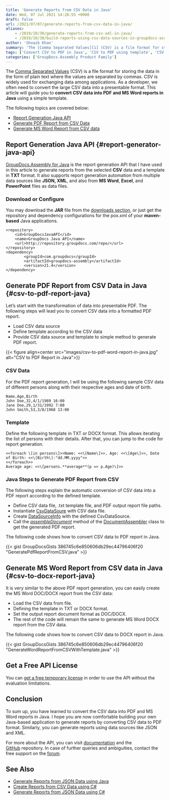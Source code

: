```yaml
---
title: 'Generate Reports from CSV Data in Java'
date: Wed, 07 Jul 2021 14:26:55 +0000
draft: false
url: /2021/07/07/generate-reports-from-csv-data-in-java/
aliases:
    - /2019/10/30/generate-reports-from-csv-xml-in-java/
    - /2019/10/30/build-reports-using-csv-data-sources-in-groupdocs-assembly-for-java/
author: 'Shoaib Khan'
summary: 'The [Comma Separated Values][1] (CSV) is a file format for storing the data in the form of plain text where the values are separated by commas. CSV is widely used for exchanging data among applications. As a developer, we often need to convert the large CSV data into a presentable format. This article will guide you to **convert CSV data into PDF and MS Word reports in Java** using a simple template.'
tags: ['Convert CSV to PDF in Java', 'CSV to PDF using template', 'CSV to Word Report in Java', 'Generate PDF report from CSV', 'Generate PDF Report in Java', 'Generate Reports']
categories: ['GroupDocs.Assembly Product Family']
---
```


The [Comma Separated Values][2] (CSV) is a file format for storing the data in the form of plain text where the values are separated by commas. CSV is widely used for exchanging data among applications. As a developer, we often need to convert the large CSV data into a presentable format. This article will guide you to **convert CSV data into PDF and MS Word reports in Java** using a simple template.

The following topics are covered below:

*   [Report Generation Java API][3]
*   [Generate PDF Report from CSV Data][4]
*   [Generate MS Word Report from CSV data][5]

## Report Generation Java API {#report-generator-java-api}

[GroupDocs.Assembly for Java][6] is the report generation API that I have used in this article to generate reports from the selected **CSV** data and a template in **TXT** format. It also supports report generation automation from multiple data sources like **JSON, XML**, and also from **MS Word**, **Excel**, and **PowerPoint** files as data files.

### Download or Configure

You may download the **JAR** file from the [downloads section][7], or just get the repository and dependency configurations for the pox.xml of your **maven-based** Java applications.

```
<repository>
	<id>GroupDocsJavaAPI</id>
	<name>GroupDocs Java API</name>
	<url>http://repository.groupdocs.com/repo/</url>
</repository>
<dependency>
        <groupId>com.groupdocs</groupId>
        <artifactId>groupdocs-assembly</artifactId>
        <version>21.4</version> 
</dependency>
```

## Generate PDF Report from CSV Data in Java {#csv-to-pdf-report-java}

Let’s start with the transformation of data into presentable PDF. The following steps will lead you to convert CSV data into a formatted PDF report.

*   Load CSV data source
*   Define template according to the CSV data
*   Provide CSV data source and template to simple method to generate PDF report.



{{< figure align=center src="images/csv-to-pdf-word-report-in-java.jpg" alt="CSV to PDF Report in Java">}}


### CSV Data

For the PDF report generation, I will be using the following sample CSV data of different persons along with their respective ages and date of birth.

```
Name,Age,Birth  
John Doe,32,4/1/1989 16:00  
Jane Doe,29,1/31/1992 7:00  
John Smith,53,3/8/1968 13:00
```

### Template

Define the following template in TXT or DOCX format. This allows iterating the list of persons with their details. After that, you can jump to the code for report generation.

```
<<foreach \[in persons\]>>Name: <<\[Name\]>>, Age: <<\[Age\]>>, Date of Birth: <<\[Birth\]:"dd.MM.yyyy">>
<</foreach>>
Average age: <<\[persons.**average**(p => p.Age)\]>>
```

### Java Steps to Generate PDF Report from CSV

The following steps explain the automatic conversion of CSV data into a PDF report according to the defined template.

*   Define CSV data file, .txt template file, and PDF output report file paths.
*   Instantiate [CsvDataSoure][8] with CSV data file.
*   Create [DataSourceInfo][9] with the defined CsvDataSource.
*   Call the _[assembleDocument][10]_ method of the [DocumentAssembler][11] class to get the generated PDF report.

The following code shows how to convert CSV data to PDF report in Java.

{{< gist GroupDocsGists 386745c6e850606db29ec44796406f20 "GeneratePdfReportFromCSV.java" >}}

## Generate MS Word Report from CSV data in Java {#csv-to-docx-report-java}

It is very similar to the above PDF report generation, you can easily create the MS Word DOC/DOCX report from the CSV data:

*   Load the CSV data from file.
*   Defining the template in TXT or DOCX format.
*   Set the output report document format as DOC/DOCX.
*   The rest of the code will remain the same to generate MS Word DOCX report from the CSV data.

The following code shows how to convert CSV data to DOCX report in Java.

{{< gist GroupDocsGists 386745c6e850606db29ec44796406f20 "GenerateWordReportFromCSVWithTemplate.java" >}}

## Get a Free API License

You can [get a free temporary license][12] in order to use the API without the evaluation limitations.

## Conclusion

To sum up, you have learned to convert the CSV data into PDF and MS Word reports in Java. I hope you are now comfortable building your own Java-based application to generate reports by converting CSV data to PDF format. Similarly, you can generate reports using data sources like JSON and XML.

For more about the API, you can visit [documentation][13] and the [GitHub][14] repository. In case of further queries and ambiguities, contact the free support on the [forum][15].

## See Also

*   [Generate Reports from JSON Data using Java][16]
*   [Create Reports from CSV Data using C#][17]
*   [Generate Reports from JSON Data using C#][18]







[1]: https://docs.fileformat.com/spreadsheet/csv/
[2]: https://docs.fileformat.com/spreadsheet/csv/
[3]: #report-generator-java-api
[4]: #csv-to-pdf-report-java
[5]: #csv-to-docx-report-java
[6]: https://products.groupdocs.com/assembly/java
[7]: https://downloads.groupdocs.com/assembly/java
[8]: https://apireference.groupdocs.com/assembly/java/com.groupdocs.assembly/CsvDataSource
[9]: https://apireference.groupdocs.com/assembly/java/com.groupdocs.assembly/DataSourceInfo
[10]: https://apireference.groupdocs.com/assembly/java/com.groupdocs.assembly/DocumentAssembler#assembleDocument-java.lang.String-java.lang.String-com.groupdocs.assembly.DataSourceInfo...-
[11]: https://apireference.groupdocs.com/assembly/java/com.groupdocs.assembly/DocumentAssembler
[12]: https://purchase.groupdocs.com/temporary-license
[13]: https://docs.groupdocs.com/assembly/java/
[14]: https://github.com/groupdocs-assembly/GroupDocs.Assembly-for-Java
[15]: https://forum.groupdocs.com/c/assembly
[16]: https://blog.groupdocs.com/2021/02/10/generate-pdf-report-from-json-data-in-java/
[17]: https://blog.groupdocs.com/2021/08/15/generate-reports-from-csv-data-in-csharp/
[18]: https://blog.groupdocs.com/2021/03/20/generate-reports-from-json-data-in-csharp/

